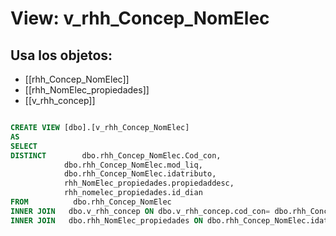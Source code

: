 # View: v_rhh_Concep_NomElec

## Usa los objetos:
- [[rhh_Concep_NomElec]]
- [[rhh_NomElec_propiedades]]
- [[v_rhh_concep]]

```sql

CREATE VIEW [dbo].[v_rhh_Concep_NomElec]
AS
SELECT 
DISTINCT	    dbo.rhh_Concep_NomElec.Cod_con, 
		    dbo.rhh_Concep_NomElec.mod_liq, 
		    dbo.rhh_Concep_NomElec.idatributo,
		    rhh_NomElec_propiedades.propiedaddesc,
		    rhh_nomelec_propiedades.id_dian
FROM          dbo.rhh_Concep_NomElec
INNER JOIN   dbo.v_rhh_concep ON dbo.v_rhh_concep.cod_con= dbo.rhh_Concep_NomElec.cod_con and v_rhh_concep.mod_liq = rhh_Concep_NomElec.mod_liq
INNER JOIN   dbo.rhh_NomElec_propiedades ON dbo.rhh_Concep_NomElec.idatributo = dbo.rhh_NomElec_propiedades.idpropiedad 

```
